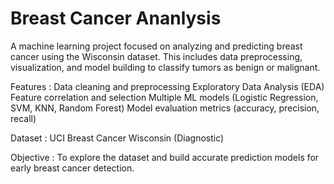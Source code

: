 # Breast Cancer Ananlysis
A machine learning project focused on analyzing and predicting breast cancer using the Wisconsin dataset. This includes data preprocessing, visualization, and model building to classify tumors as benign or malignant.

Features :
Data cleaning and preprocessing
Exploratory Data Analysis (EDA)
Feature correlation and selection
Multiple ML models (Logistic Regression, SVM, KNN, Random Forest)
Model evaluation metrics (accuracy, precision, recall)

Dataset :
UCI Breast Cancer Wisconsin (Diagnostic)

Objective :
To explore the dataset and build accurate prediction models for early breast cancer detection.

